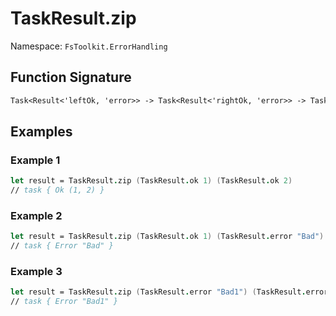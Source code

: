 # TaskResult.zip

Namespace: `FsToolkit.ErrorHandling`

## Function Signature

```fsharp
Task<Result<'leftOk, 'error>> -> Task<Result<'rightOk, 'error>> -> Task<Result<'leftOk * 'rightOk, 'error>>
```

## Examples

### Example 1

```fsharp
let result = TaskResult.zip (TaskResult.ok 1) (TaskResult.ok 2)
// task { Ok (1, 2) }
```

### Example 2

```fsharp
let result = TaskResult.zip (TaskResult.ok 1) (TaskResult.error "Bad")
// task { Error "Bad" }
```

### Example 3

```fsharp
let result = TaskResult.zip (TaskResult.error "Bad1") (TaskResult.error "Bad2")
// task { Error "Bad1" }
```
